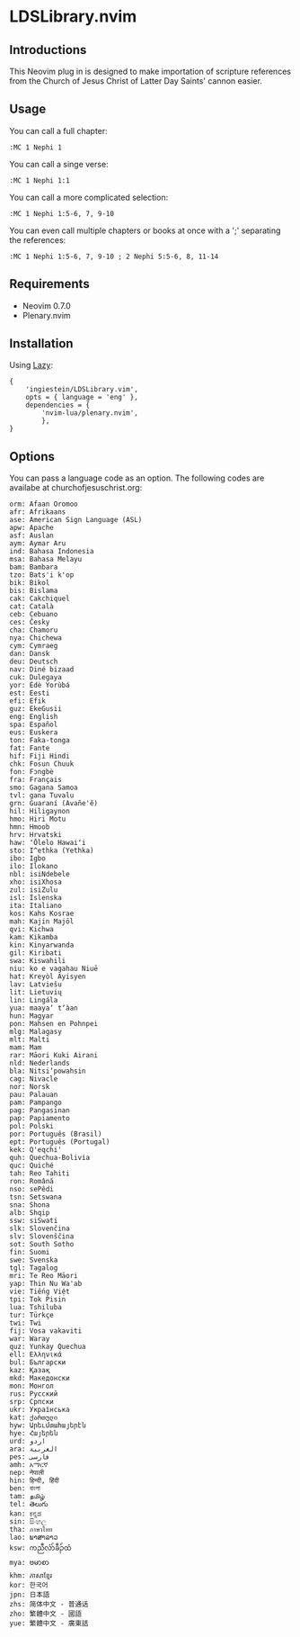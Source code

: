 # LDSLibrary.nvim

## Introductions

This Neovim plug in is designed to make importation of scripture references from the Church of Jesus Christ of Latter Day Saints' cannon easier.

## Usage

You can call a full chapter:

```
:MC 1 Nephi 1
```

You can call a singe verse:

```
:MC 1 Nephi 1:1
```

You can call a more complicated selection:

```
:MC 1 Nephi 1:5-6, 7, 9-10
```

You can even call multiple chapters or books at once with a ';' separating the references:

```
:MC 1 Nephi 1:5-6, 7, 9-10 ; 2 Nephi 5:5-6, 8, 11-14
```

## Requirements

- Neovim 0.7.0
- Plenary.nvim

## Installation

Using [Lazy](https://github.com/folke/lazy.nvim):

```
{
    'ingiestein/LDSLibrary.vim',
    opts = { language = 'eng' },
    dependencies = {
        'nvim-lua/plenary.nvim',
        },
}
```

<!-- Using [packer](https://github.com/wbthomason/packer.nvim):

```
return require('packer').startup(function()
  use {
    'ingiestein/LDSLibrary.vim',
    requires = { 'nvim-lua/plenary.nvim' },
    config = function()
      require('LDSLibrary').setup {
        language = 'eng'
      }
    end
  }
end)
``` -->

## Options

You can pass a language code as an option. The following codes are availabe at churchofjesuschrist.org:

    orm: Afaan Oromoo
    afr: Afrikaans
    ase: American Sign Language (ASL)
    apw: Apache
    asf: Auslan
    aym: Aymar Aru
    ind: Bahasa Indonesia
    msa: Bahasa Melayu
    bam: Bambara
    tzo: Bats'i k'op
    bik: Bikol
    bis: Bislama
    cak: Cakchiquel
    cat: Català
    ceb: Cebuano
    ces: Česky
    cha: Chamoru
    nya: Chichewa
    cym: Cymraeg
    dan: Dansk
    deu: Deutsch
    nav: Diné bizaad
    cuk: Dulegaya
    yor: Èdè Yorùbá
    est: Eesti
    efi: Efik
    guz: EkeGusii
    eng: English
    spa: Español
    eus: Euskera
    ton: Faka-tonga
    fat: Fante
    hif: Fiji Hindi
    chk: Fosun Chuuk
    fon: Fɔngbè
    fra: Français
    smo: Gagana Samoa
    tvl: gana Tuvalu
    grn: Guaraní (Avañe'ẽ)
    hil: Hiligaynon
    hmo: Hiri Motu
    hmn: Hmoob
    hrv: Hrvatski
    haw: ʻŌlelo Hawaiʻi
    sto: I^ethka (Yethka)
    ibo: Igbo
    ilo: Ilokano
    nbl: isiNdebele
    xho: isiXhosa
    zul: isiZulu
    isl: Íslenska
    ita: Italiano
    kos: Kahs Kosrae
    mah: Kajin Majōl
    qvi: Kichwa
    kam: Kikamba
    kin: Kinyarwanda
    gil: Kiribati
    swa: Kiswahili
    niu: ko e vagahau Niuē
    hat: Kreyòl Ayisyen
    lav: Latviešu
    lit: Lietuvių
    lin: Lingála
    yua: maayaʼ tʼàan
    hun: Magyar
    pon: Mahsen en Pohnpei
    mlg: Malagasy
    mlt: Malti
    mam: Mam
    rar: Māori Kuki Airani
    nld: Nederlands
    bla: Nitsi’powahsin
    cag: Nivacle
    nor: Norsk
    pau: Palauan
    pam: Pampango
    pag: Pangasinan
    pap: Papiamento
    pol: Polski
    por: Português (Brasil)
    ept: Português (Portugal)
    kek: Q'eqchi'
    quh: Quechua-Bolivia
    quc: Quiché
    tah: Reo Tahiti
    ron: Română
    nso: sePêdi
    tsn: Setswana
    sna: Shona
    alb: Shqip
    ssw: siSwati
    slk: Slovenčina
    slv: Slovenščina
    sot: South Sotho
    fin: Suomi
    swe: Svenska
    tgl: Tagalog
    mri: Te Reo Māori
    yap: Thin Nu Wa'ab
    vie: Tiếng Việt
    tpi: Tok Pisin
    lua: Tshiluba
    tur: Türkçe
    twi: Twi
    fij: Vosa vakaviti
    war: Waray
    quz: Yunkay Quechua
    ell: Ελληνικά
    bul: Български
    kaz: Қазақ
    mkd: Македонски
    mon: Монгол
    rus: Русский
    srp: Српски
    ukr: Українська
    kat: ქართული
    hyw: Արեւմտահայերէն
    hye: Հայերեն
    urd: اردو
    ara: العربية
    pes: فارسی
    amh: አማርኛ
    nep: नेपाली
    hin: हिन्दी, हिंदी
    ben: বাংলা
    tam: தமிழ்
    tel: తెలుగు
    kan: ಕನ್ನಡ
    sin: සිංහල
    tha: ภาษาไทย
    lao: ພາສາລາວ
    ksw: ကညီလံာ်ခီၣ်ထံ
    mya: ဗမာစာ
    khm: ភាសាខ្មែរ
    kor: 한국어
    jpn: 日本語
    zhs: 简体中文 - 普通话
    zho: 繁體中文 - 國語
    yue: 繁體中文 - 廣東話
